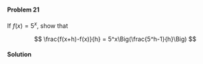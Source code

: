 <div class="alert alert-warning" role="alert">
<h4 class="alert-heading">Problem 21</h4>

If $f(x) = 5^x$, show that

$$
\frac{f(x+h)-f(x)}{h} = 5^x\Big(\frac{5^h-1}{h}\Big)
$$

</div>

<div class="alert alert-success" role="alert">
<h4 class="alert-heading">Solution</h4>



</div>
